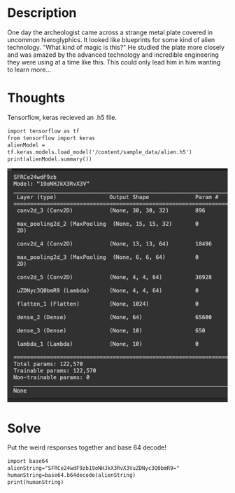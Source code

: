 # Description
One day the archeologist came across a strange metal plate covered in uncommon hieroglyphics. It looked like blueprints for some kind of alien technology. "What kind of magic is this?" He studied the plate more closely and was amazed by the advanced technology and incredible engineering they were using at a time like this. This could only lead him in him wanting to learn more...

# Thoughts 
Tensorflow, keras recieved an .h5 file.

```
import tensorflow as tf
from tensorflow import keras
alienModel = tf.keras.models.load_model('/content/sample_data/alien.h5')
print(alienModel.summary())
```
![Mysterious Learnings model](/screencaps/ML_learnings.jpg)

# Solve
Put the weird responses together and base 64 decode! 

```
import base64
alienString="SFRCe24wdF9zb19oNHJkX3RvX3VuZDNyc3Q0bmR9="
humanString=base64.b64decode(alienString)
print(humanString)
```
